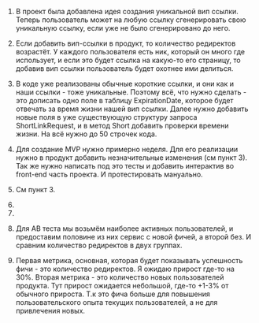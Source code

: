 1) В проект была добавлена идея создания уникальной вип ссылки. Теперь пользователь может на любую ссылку сгенерировать свою уникальную ссылку, если уже не было сгенерировано до него. 

2) Если добавить вип-ссылки в продукт, то количество редиректов возрастёт. У каждого пользователя есть ник, который он много где использует, и если это будет ссылка на какую-то его страницу, то 
добавив вип ссылки пользователь будет охотнее ими делиться.  

3) В коде уже реализованы обычные короткие ссылки, и они как и наши ссылки - тоже уникальные. Поэтому всё, что нужно сделать - это дописать одно поле в таблицу ExpirationDate, которое будет отвечать за время жизни нашей вип ссылки. Далее нужно добавить новые поля в уже существующую структуру запроса ShortLinkRequest, и в метод Short добавить проверки времени жизни. На всё нужно до 50 строчек кода. 

4) Для создание MVP нужно примерно неделя. Для его реализации нужно в продукт добавить незначительные изменения (см пункт 3). Так же нужно написать под это тесты и добавить интерактив во front-end 
часть проекта. И протестировать мануально. 

5) См пункт 3. 

6)

7) 

8) Для AB теста мы возьмём наиболее активных пользователей, и предоставим половине из них сервис с новой фичей, а второй без. И сравним количество редиректов в двух группах. 

9) Первая метрика, основная, которая будет показывать успешность фичи - это количество редиректов. Я ожидаю прирост где-то на 30%. Вторая метрика - это количество новых пользователей продукта. Тут прирост ожидается небольшой, где-то +1-3% от обычного прироста. Т.к это фича больше для повышения пользовательского опыта текущих пользователей, а не для привлечения новых. 

